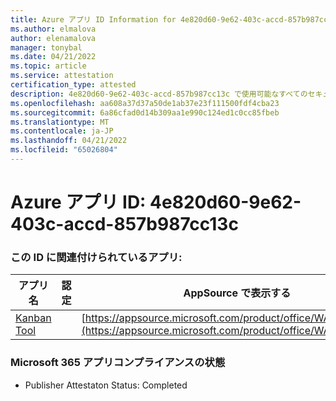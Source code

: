 ```yaml
---
title: Azure アプリ ID Information for 4e820d60-9e62-403c-accd-857b987cc13c
ms.author: elmalova
author: elenamalova
manager: tonybal
ms.date: 04/21/2022
ms.topic: article
ms.service: attestation
certification_type: attested
description: 4e820d60-9e62-403c-accd-857b987cc13c で使用可能なすべてのセキュリティとコンプライアンス情報。
ms.openlocfilehash: aa608a37d37a50de1ab37e23f111500fdf4cba23
ms.sourcegitcommit: 6a86cfad0d14b309aa1e990c124ed1c0cc85fbeb
ms.translationtype: MT
ms.contentlocale: ja-JP
ms.lasthandoff: 04/21/2022
ms.locfileid: "65026804"
---
```

# <a name="azure-app-id-4e820d60-9e62-403c-accd-857b987cc13c"></a>Azure アプリ ID: 4e820d60-9e62-403c-accd-857b987cc13c


### <a name="apps-associated-with-this-id"></a>この ID に関連付けられているアプリ:
| **アプリ名** | **認定** | **AppSource で表示する** |
|--------------|---------------|-----------------------|
| [Kanban Tool](../forward/WA200002121.md) |  | [https://appsource.microsoft.com/product/office/WA200002121](https://appsource.microsoft.com/product/office/WA200002121) |

### <a name="microsoft-365-app-compliance-status"></a>Microsoft 365 アプリコンプライアンスの状態
- Publisher Attestaton Status: Completed

